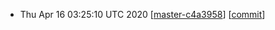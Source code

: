 * Thu Apr 16 03:25:10 UTC 2020 [[master-c4a3958](https://trees-and-airlines.github.io/releases/master-c4a3958/)] [[commit](https://github.com/trees-and-airlines/pokitycoon/commit/c4a3958daa78a5b6a626be542c6687750529f7a0)]
